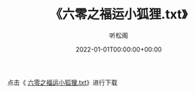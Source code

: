 ﻿---
title:  《六零之福运小狐狸.txt》
date:   2022-01-01T00:00:00+00:00
author: 听松阁
layout: post
permalink: /六零之福运小狐狸/
categories: 小说
tags: [小说]
---

点击《 [六零之福运小狐狸.txt](http://img.660000.xyz/bookstukust/book/bntxt/10/六零之福运小狐狸.txt)》进行下载